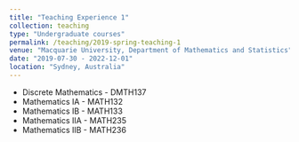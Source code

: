 ```yaml
---
title: "Teaching Experience 1"
collection: teaching
type: "Undergraduate courses"
permalink: /teaching/2019-spring-teaching-1
venue: "Macquarie University, Department of Mathematics and Statistics"
date: "2019-07-30 - 2022-12-01"
location: "Sydney, Australia"
---
```


- Discrete Mathematics - DMTH137
- Mathematics IA - MATH132
- Mathematics IB - MATH133
- Mathematics IIA - MATH235
- Mathematics IIB - MATH236

